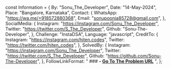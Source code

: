 
const Information = {
  By: "Sonu_The_Developer",
  Date: "14-May-2024",
  Place: "Bangalore, Karnataka",
  Contact: {
    WhatsApp: "https://wa.me/+918572880368",
    Email: "sonupoonia85728@gmail.com",
  },
  SocialMedia: {
    Instagram: "https://instagram.com/Sonu_The_Developer",
    Twitter: "https://twitter.com/S_The_Developer",
    Github: "Sonu-The-Developer",
  },
  Challenge: "InstaDSA",
  Language: "javascript",
  CreditTo: {
    Instagram: "https://instagram.com/hiten.codes",
    Twitter: "https://twitter.com/hiten_codes",
  },
  SolvedBy: {
    Instagram: "https://instagram.com/Sonu_The_Developer",
    Twitter: "https://twitter.com/S_The_Developer",
    Github: "https://github.com/Sonu-The-Developer",
  },
  FollowLinkFormat: "   ### **- [Go To The Problem URL](link)**   ",
};
